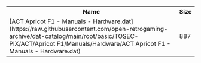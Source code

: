 <table>
<tr><th>Name</th><th>Size</th></tr>
<tr><td>
[ACT Apricot F1 - Manuals - Hardware.dat](https://raw.githubusercontent.com/open-retrogaming-archive/dat-catalog/main/root/basic/TOSEC-PIX/ACT/Apricot F1/Manuals/Hardware/ACT Apricot F1 - Manuals - Hardware.dat)
</td><td>887</td></tr>
</table>
